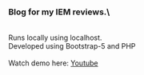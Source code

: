 ### Blog for my IEM reviews.\
\
Runs locally using localhost.\
Developed using Bootstrap-5 and PHP\
\
Watch demo here: [Youtube](https://youtu.be/_VFXxjOuSTE)
 
